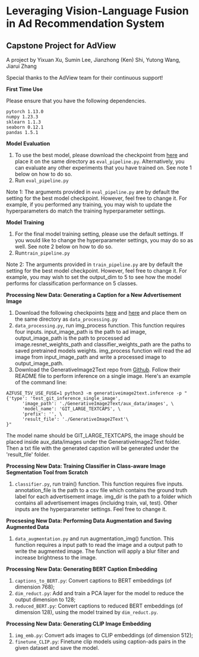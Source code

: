 # Leveraging Vision-Language Fusion in Ad Recommendation System

## Capstone Project for AdView

A project by Yixuan Xu, Sumin Lee, Jianzhong (Ken) Shi, Yutong Wang, Jiarui Zhang

Special thanks to the AdView team for their continuous support!

**First Time Use**

Please ensure that you have the following dependencies.

```
pytorch 1.13.0
numpy 1.23.3
sklearn 1.1.3
seaborn 0.12.1
pandas 1.5.1
```


**Model Evaluation**

1. To use the best model, please download the checkpoint from [here](https://drive.google.com/file/d/1ruh2ktmOB24L3emESONHkfbiDu3P6rSl/view?usp=sharing) and place it on the same directory as ```eval_pipeline.py```. Alternatively, you can evaluate any other experiments that you have trained on. See note 1 below on how to do so.
2. Run ```eval_pipeline.py```

Note 1: The arguments provided in ```eval_pipeline.py``` are by default the setting for the best model checkpoint. However, feel free to change it. For example, if you performed any training, you may wish to update the hyperparameters do match the training hyperparameter settings.

**Model Training**

1. For the final model training setting, please use the default settings. If you would like to change the hyperparameter settings, you may do so as well. See note 2 below on how to do so.
2. Run```train_pipeline.py```

Note 2: The arguments provided in ```train_pipeline.py``` are by default the setting for the best model checkpoint. However, feel free to change it. For example, you may wish to set the output_dim to 5 to see how the model performs for classification performance on 5 classes.

**Processing New Data: Generating a Caption for a New Advertisement Image**
1. Download the following checkpoints [here](https://drive.google.com/file/d/1tKHj7DSDtOUBUGrLU1zkNWEE1AbLZT5Z/view?usp=sharing) and [here](https://drive.google.com/file/d/1H-sY3C6q72a4eu4tAGpqi7oHtmd3irwX/view?usp=sharing) and place them on the same directory as ```data_processing.py```
2. ```data_processing.py```, run img_process function. This function requires four inputs. input_image_path is the path to ad image, output_image_path is the path to processed ad image.resnet_weights_path and classifier_weights_path are the paths to saved pretrained models weights. img_process function will read the ad image from input_image_path and write a processed image to output_image_path. 
3. Download the GenerativeImage2Text repo from [Github](https://github.com/microsoft/GenerativeImage2Text). Follow their README file to perform inference on a single image. Here's an example of the command line:
```
AZFUSE_TSV_USE_FUSE=1 python3 -m generativeimage2text.inference -p "{'type': 'test_git_inference_single_image', 
      'image_path': './GenerativeImage2Text/aux_data/images', \
      'model_name': 'GIT_LARGE_TEXTCAPS', \
      'prefix': '', \
      'result_file': './GenerativeImage2Text'\
}"
```
The model name should be GIT_LARGE_TEXTCAPS, the image should be placed inside aux_data/images under the GenerativeImage2Text folder. Then a txt file with the generated capstion will be generated under the 'result_file' folder. 

**Processing New Data: Training Classifier in Class-aware Image Segmentation Tool from Scratch**
1. ```classifier.py```, run train() function. This function requires five inputs. annotation_file is the path to a csv file which contains the ground truth label for each advertisement image. img_dir is the path to a folder which contains all advertisement images (incluidng train, val, test). Other inputs are the hyperparameter settings. Feel free to change it. 


**Procsesing New Data: Performing Data Augmentation and Saving Augmented Data**
1. ```data_augmentation.py``` and run augmentation_img() function. This function requires a input path to read the image and a output path to write the augmented image. The function will apply a blur filter and increase brightness to the image. 

**Processing New Data: Generating BERT Caption Embedding**
1. ```captions_to_BERT.py```: Convert captions to BERT embeddings (of dimension 768);
2. ```dim_reduct.py```: Add and train a PCA layer for the model to reduce the output dimension to 128;
3. ```reduced_BERT.py```: Convert captions to reduced BERT embeddings (of dimension 128), using the model trained by ```dim_reduct.py```.

**Processing New Data: Generating CLIP Image Embedding**
1. ```img_emb.py```: Convert ads images to CLIP embeddings (of dimension 512);
2. ```finetune_CLIP.py```: Finetune clip models using caption-ads pairs in the given dataset and save the model. 
